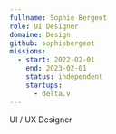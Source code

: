 ```yaml
---
fullname: Sophie Bergeot
role: UI Designer
domaine: Design
github: sophiebergeot
missions:
  - start: 2022-02-01
    end: 2023-02-01
    status: independent
    startups:
      - delta.v
---
```

UI / UX Designer